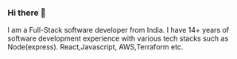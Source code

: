 ### Hi there 👋
I am a Full-Stack software developer from India. I have 14+ years of software development experience with various tech stacks such as Node(express). React,Javascript, AWS,Terraform etc.

